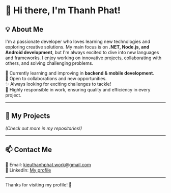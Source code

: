 # 👋 Hi there, I'm Thanh Phat!

## 💡 About Me
I'm a passionate developer who loves learning new technologies and exploring creative solutions. My main focus is on **.NET, Node.js, and Android development**, but I'm always excited to dive into new languages and frameworks. I enjoy working on innovative projects, collaborating with others, and solving challenging problems.

🌱 Currently learning and improving in **backend & mobile development**.  
🤝 Open to collaborations and new opportunities.  
✨ Always looking for exciting challenges to tackle!  
💼 Highly responsible in work, ensuring quality and efficiency in every project.  

---

## 🚀 My Projects
_(Check out more in my repositories!)_

---

## 📫 Contact Me
📧 Email: [kieuthanhphat.work@gmail.com](mailto:kieuthanhphat.work@gmail.com)  
🔗 LinkedIn: <a href="https://www.linkedin.com/in/kieuthanhphat/" target="_blank">My profile</a>  

---
Thanks for visiting my profile! 🫶

